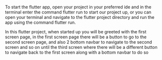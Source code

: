 To start the flutter app, open your project in your preferred ide and in the terminal enter the command flutter run to start our project up, or you can open your 
terminal and navigate to the flutter project directory and run the app using the command flutter run.

In this flutter project, when started up you will be greeted with the first screen page, in the first screen page there will be a button to go to the second screen page, and also 2 bottom navbar to navigate to the second screen and so on until the third screen where there will be a different button to navigate back to the first screen along with a bottom navbar to do so
